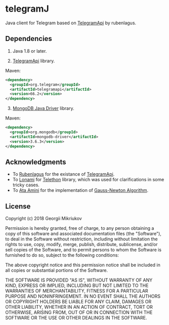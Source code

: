 # telegramJ

Java client for Telegram based on [TelegramApi](https://github.com/rubenlagus/TelegramApi) by rubenlagus.

## Dependencies

1. Java 1.8 or later.

2. [TelegramApi](https://github.com/rubenlagus/TelegramApi) library.

Maven:
  ```xml
  <dependency>
    <groupId>org.telegram</groupId>
    <artifactId>telegramapi</artifactId>
    <version>66.2</version>
  </dependency>
  ```

3. [MongoDB Java Driver](https://github.com/mongodb/mongo-java-driver) library.

Maven:
  ```xml
  <dependency>
    <groupId>org.mongodb</groupId>
    <artifactId>mongodb-driver</artifactId>
    <version>3.6.3</version>
  </dependency>
  ```

## Acknowledgments

  * To [Rubenlagus](https://github.com/rubenlagus) for the existance of [TelegramApi](https://github.com/rubenlagus/TelegramApi).
  * To [Lonami](https://github.com/Lonami) for [Telethon](https://github.com/LonamiWebs/Telethon) library, which was used for clarifications in some tricky cases.
  * To [Ata Amini](https://www.codeproject.com/Members/Ata-Amini) for the implementation of [Gauss-Newton Algorithm](https://www.codeproject.com/Articles/1175992/Implementation-of-Gauss-Newton-Algorithm-in-Java).

## License

Copyright (c) 2018 Georgii Mikriukov

Permission is hereby granted, free of charge, to any person obtaining a copy
of this software and associated documentation files (the "Software"), to deal
in the Software without restriction, including without limitation the rights
to use, copy, modify, merge, publish, distribute, sublicense, and/or sell
copies of the Software, and to permit persons to whom the Software is
furnished to do so, subject to the following conditions:

The above copyright notice and this permission notice shall be included in all
copies or substantial portions of the Software.

THE SOFTWARE IS PROVIDED "AS IS", WITHOUT WARRANTY OF ANY KIND, EXPRESS OR
IMPLIED, INCLUDING BUT NOT LIMITED TO THE WARRANTIES OF MERCHANTABILITY,
FITNESS FOR A PARTICULAR PURPOSE AND NONINFRINGEMENT. IN NO EVENT SHALL THE
AUTHORS OR COPYRIGHT HOLDERS BE LIABLE FOR ANY CLAIM, DAMAGES OR OTHER
LIABILITY, WHETHER IN AN ACTION OF CONTRACT, TORT OR OTHERWISE, ARISING FROM,
OUT OF OR IN CONNECTION WITH THE SOFTWARE OR THE USE OR OTHER DEALINGS IN THE
SOFTWARE.
